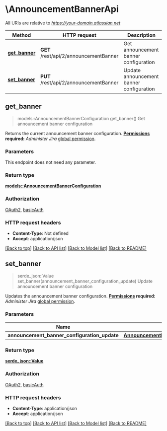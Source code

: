 # \AnnouncementBannerApi

All URIs are relative to *https://your-domain.atlassian.net*

Method | HTTP request | Description
------------- | ------------- | -------------
[**get_banner**](AnnouncementBannerApi.md#get_banner) | **GET** /rest/api/2/announcementBanner | Get announcement banner configuration
[**set_banner**](AnnouncementBannerApi.md#set_banner) | **PUT** /rest/api/2/announcementBanner | Update announcement banner configuration



## get_banner

> models::AnnouncementBannerConfiguration get_banner()
Get announcement banner configuration

Returns the current announcement banner configuration.  **[Permissions](#permissions) required:** *Administer Jira* [global permission](https://confluence.atlassian.com/x/x4dKLg).

### Parameters

This endpoint does not need any parameter.

### Return type

[**models::AnnouncementBannerConfiguration**](AnnouncementBannerConfiguration.md)

### Authorization

[OAuth2](../README.md#OAuth2), [basicAuth](../README.md#basicAuth)

### HTTP request headers

- **Content-Type**: Not defined
- **Accept**: application/json

[[Back to top]](#) [[Back to API list]](../README.md#documentation-for-api-endpoints) [[Back to Model list]](../README.md#documentation-for-models) [[Back to README]](../README.md)


## set_banner

> serde_json::Value set_banner(announcement_banner_configuration_update)
Update announcement banner configuration

Updates the announcement banner configuration.  **[Permissions](#permissions) required:** *Administer Jira* [global permission](https://confluence.atlassian.com/x/x4dKLg).

### Parameters


Name | Type | Description  | Required | Notes
------------- | ------------- | ------------- | ------------- | -------------
**announcement_banner_configuration_update** | [**AnnouncementBannerConfigurationUpdate**](AnnouncementBannerConfigurationUpdate.md) |  | [required] |

### Return type

[**serde_json::Value**](serde_json::Value.md)

### Authorization

[OAuth2](../README.md#OAuth2), [basicAuth](../README.md#basicAuth)

### HTTP request headers

- **Content-Type**: application/json
- **Accept**: application/json

[[Back to top]](#) [[Back to API list]](../README.md#documentation-for-api-endpoints) [[Back to Model list]](../README.md#documentation-for-models) [[Back to README]](../README.md)

